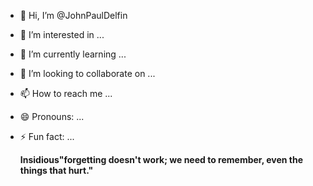 - 👋 Hi, I’m @JohnPaulDelfin
- 👀 I’m interested in ...
- 🌱 I’m currently learning ...
- 💞️ I’m looking to collaborate on ...
- 📫 How to reach me ...
- 😄 Pronouns: ...
- ⚡ Fun fact: ...

	**Insidious"forgetting doesn't work; we need to remember, even the things that hurt."**

